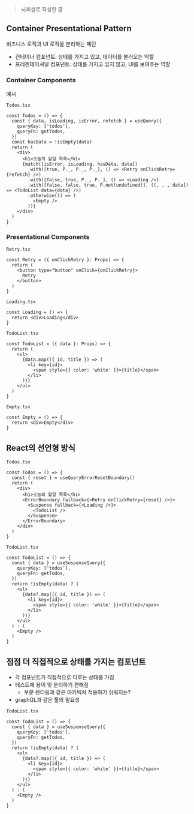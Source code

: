 > 뇌피셜로 작성한 글

## Container Presentational Pattern

비즈니스 로직과 UI 로직을 분리하는 패턴

- 컨테이너 컴포넌트: 상태를 가지고 있고, 데이터를 불러오는 역할
- 프레젠테이셔널 컴포넌트: 상태를 가지고 있지 않고, UI를 보여주는 역할

### Container Components

예시

`Todos.tsx`

```tsx
const Todos = () => {
  const { data, isLoading, isError, refetch } = useQuery({
    queryKey: ['todos'],
    queryFn: getTodos,
  })
  const hasData = !isEmpty(data)
  return (
    <div>
      <h1>오늘의 할일 목록</h1>
      {match([isError, isLoading, hasData, data])
        .with([true, P._, P._, P._], () => <Retry onClickRetry={refetch} />)
        .with([false, true, P._, P._], () => <Loading />)
        .with([false, false, true, P.not(undefined)], ([, , , data]) => <TodoList data={data} />)
        .otherwise(() => (
          <Empty />
        ))}
    </div>
  )
}
```

### Presentational Components

`Retry.tsx`

```tsx
const Retry = ({ onClickRetry }: Props) => {
  return (
    <button type="button" onClick={onClickRetry}>
      Retry
    </button>
  )
}
```

`Loading.tsx`

```tsx
const Loading = () => {
  return <div>Loading</div>
}
```

`TodoList.tsx`

```tsx
const TodoList = ({ data }: Props) => {
  return (
    <ul>
      {data.map(({ id, title }) => (
        <li key={id}>
          <span style={{ color: 'white' }}>{title}</span>
        </li>
      ))}
    </ul>
  )
}
```

`Empty.tsx`

```tsx
const Empty = () => {
  return <div>Empty</div>
}
```

## React의 선언형 방식

`Todos.tsx`

```tsx
const Todos = () => {
  const { reset } = useQueryErrorResetBoundary()
  return (
    <div>
      <h1>오늘의 할일 목록</h1>
      <ErrorBoundary fallback={<Retry onClickRetry={reset} />}>
        <Suspense fallback={<Loading />}>
          <TodoList />
        </Suspense>
      </ErrorBoundary>
    </div>
  )
}
```

`TodoList.tsx`

```tsx
const TodoList = () => {
  const { data } = useSuspenseQuery({
    queryKey: ['todos'],
    queryFn: getTodos,
  })
  return !isEmpty(data) ? (
    <ul>
      {data?.map(({ id, title }) => (
        <li key={id}>
          <span style={{ color: 'white' }}>{title}</span>
        </li>
      ))}
    </ul>
  ) : (
    <Empty />
  )
}
```

## 점점 더 직접적으로 상태를 가지는 컴포넌트

- 각 컴포넌트가 직접적으로 다루는 상태를 가짐
- 테스트에 용이 및 분리하기 편해짐
  - 부분 렌더링과 같은 아키텍처 적용하기 쉬워지는?
- graphQL과 같은 툴의 필요성

`TodoList.tsx`

```tsx
const TodoList = () => {
  const { data } = useSuspenseQuery({
    queryKey: ['todos'],
    queryFn: getTodos,
  })
  return !isEmpty(data) ? (
    <ul>
      {data?.map(({ id, title }) => (
        <li key={id}>
          <span style={{ color: 'white' }}>{title}</span>
        </li>
      ))}
    </ul>
  ) : (
    <Empty />
  )
}
```
